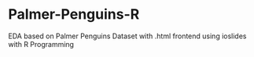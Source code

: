 # Palmer-Penguins-R

EDA based on Palmer Penguins Dataset with .html frontend using ioslides with R Programming
